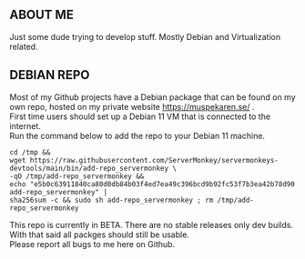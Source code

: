 ## ABOUT ME

Just some dude trying to develop stuff. Mostly Debian and Virtualization
related.

## DEBIAN REPO

Most of my Github projects have a Debian package that can be found on my own
repo, hosted on my private website https://muspekaren.se/ .  
First time users should set up a Debian 11 VM that is connected to the
internet.  
Run the command below to add the repo to your Debian 11 machine.

```
cd /tmp &&
wget https://raw.githubusercontent.com/ServerMonkey/servermonkeys-devtools/main/bin/add-repo_servermonkey \
-qO /tmp/add-repo_servermonkey &&
echo "e5b0c63911840ca80d0db84b03f4ed7ea49c396bcd9b92fc53f7b3ea42b78d90 add-repo_servermonkey" |
sha256sum -c && sudo sh add-repo_servermonkey ; rm /tmp/add-repo_servermonkey
```

This repo is currently in BETA. There are no stable releases only dev builds.  
With that said all packges should still be usable.  
Please report all bugs to me here on Github.
